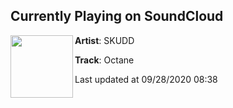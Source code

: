 ## Currently Playing on SoundCloud

[<img align="left" width="100" src="https://i1.sndcdn.com/artworks-HQZYtZ25uvN9ue4H-INyPAw-t50x50.jpg">](https://soundcloud.com/skuddofficial/skudd-octane-1)

**Artist**: SKUDD 

**Track**: Octane

Last updated at 09/28/2020 08:38
